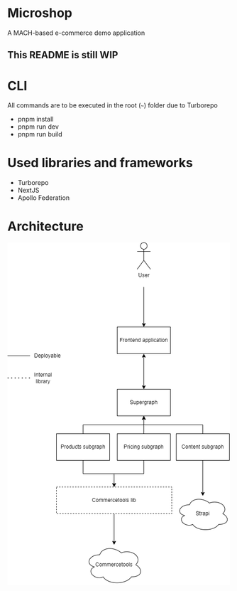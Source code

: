 # Microshop
A MACH-based e-commerce demo application

## This README is still WIP

# CLI
All commands are to be executed in the root (`~`) folder due to Turborepo
* pnpm install
* pnpm run dev
* pnpm run build

# Used libraries and frameworks
* Turborepo
* NextJS
* Apollo Federation

# Architecture
![application-architecture](docs/application-architecture.png)